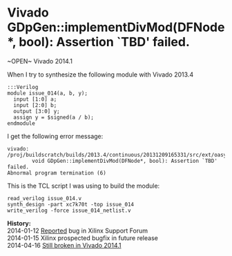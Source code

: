 
Vivado GDpGen::implementDivMod(DFNode*, bool): Assertion `TBD' failed.
======================================================================

~OPEN~ Vivado 2014.1

When I try to synthesize the following module with Vivado 2013.4

    :::Verilog
    module issue_014(a, b, y);
      input [1:0] a;
      input [2:0] b;
      output [3:0] y;
      assign y = $signed(a / b);
    endmodule

I get the following error message:

    vivado: /proj/buildscratch/builds/2013.4/continuous/20131209165331/src/ext/oasys/src/syn/gen/gencore/dp/GDpGenDivMod.cc:324:
    		void GDpGen::implementDivMod(DFNode*, bool): Assertion `TBD' failed.
    Abnormal program termination (6)

This is the TCL script I was using to build the module:

    read_verilog issue_014.v
    synth_design -part xc7k70t -top issue_014
    write_verilog -force issue_014_netlist.v

**History:**  
2014-01-12 [Reported](http://forums.xilinx.com/t5/Synthesis/Vivado-GDpGen-implementDivMod-DFNode-bool-Assertion-TBD-failed/td-p/401721) bug in Xilinx Support Forum  
2014-01-15 Xilinx prospected bugfix in future release  
2014-04-16 [Still broken in Vivado 2014.1](http://forums.xilinx.com/t5/Synthesis/Bugs-in-Vivado-2014-1/td-p/440750)  

